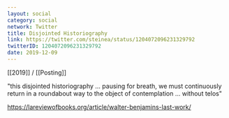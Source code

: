 ```yaml
---
layout: social
category: social
network: Twitter
title: Disjointed Historiography
link: https://twitter.com/steinea/status/1204072096231329792
twitterID: 1204072096231329792
date: 2019-12-09
---
```


[[2019]] / [[Posting]]

"this disjointed historiography ... pausing for breath, we must continuously return in a roundabout way to the object of contemplation ... without telos"

<https://lareviewofbooks.org/article/walter-benjamins-last-work/>
